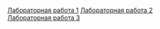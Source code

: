 [Лабораторная работа 1](https://fantomxyz.github.io/KG_Labs/)
[Лабораторная работа 2](https://drive.google.com/file/d/1OWCuj_tfZ3KNpTtAMcYZWsztm2ixluPG/view?usp=drive_link)<br>
[Лабораторная работа 3](https://drive.google.com/file/d/1EViOtzTftADAaJLYwkzGS8w3Vy-a6wTg/view?usp=drive_link) 
